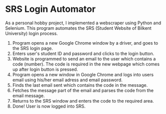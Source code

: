 # SRS Login Automator
As a personal hobby project, I implemented a webscraper using Python and Selenium. This program automates the SRS (Student Website of Bilkent University) login process.

1. Program opens a new Google Chrome window by a driver, and goes to the SRS login page.
2. Enters user's student ID and password and clicks to the login button.
3. Website is programmed to send an email to the user which contains a code (number). The code is required in the new webpage which comes up after login button is pressed.
4. Program opens a new window in Google Chrome and logs into users email using his/her email adress and email password.
5. Finds the last email sent which contains the code in the message.
6. Fetches the message part of the email and parses the code from the email message.
7. Returns to the SRS window and enters the code to the required area.
8. Done! User is now logged into SRS.
